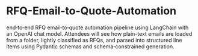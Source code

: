 # RFQ-Email-to-Quote-Automation
end‑to‑end RFQ email‑to‑quote automation pipeline using LangChain with an OpenAI chat model. Attendees will see how plain-text emails are loaded from a folder, lightly classified as RFQs, and parsed into structured line items using Pydantic schemas and schema‑constrained generation.

